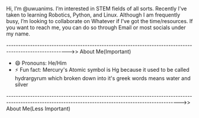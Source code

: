 Hi, I’m @uwuanims. I’m interested in STEM fields of all sorts. Recently I've taken to learning Robotics, Python, and Linux.
Although I am frequently busy, I’m looking to collaborate on Whatever if I've got the time/resources.
If you want to reach me, you can do so through Email or most socials under my name.

-------------------------------------------------------------------------------------------------------->> About Me(Important)
- 😄 Pronouns: He/Him
- ⚡ Fun fact: Mercury's Atomic symbol is Hg because it used to be called hydrargyrum which broken down into it's greek words means water and silver

------------------------------------------------------------------------------------------------------------------------------------------------------->> About Me(Less Important)
<!---
uwuanims/uwuanims is a ✨ special ✨ repository because its `README.md` (this file) appears on your GitHub profile.
You can click the Preview link to take a look at your changes.
--->
